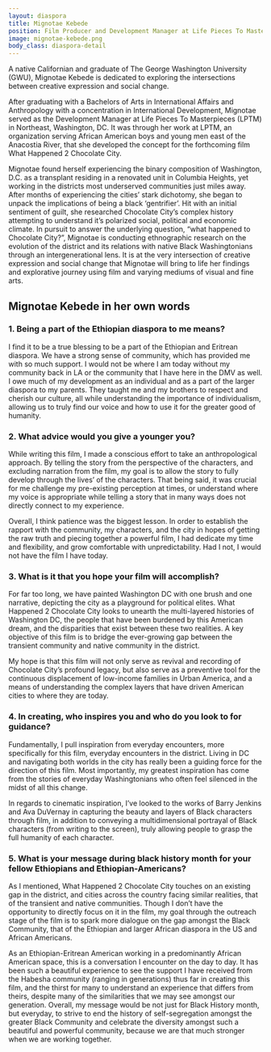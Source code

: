 ```yaml
---
layout: diaspora
title: Mignotae Kebede
position: Film Producer and Development Manager at Life Pieces To Masterpieces(LPTM)
image: mignotae-kebede.png
body_class: diaspora-detail
---
```

A native Californian and graduate of The George Washington University (GWU), Mignotae Kebede is dedicated to exploring the intersections between creative expression and social change.

After graduating with a Bachelors of Arts in International Affairs and Anthropology with a concentration in International Development, Mignotae served as the Development Manager at Life Pieces To Masterpieces (LPTM) in Northeast, Washington, DC. It was through her work at LPTM, an organization serving African American boys and young men east of the Anacostia River, that she developed the concept for the forthcoming film What Happened 2 Chocolate City.

Mignotae found herself experiencing the binary composition of Washington, D.C. as a transplant residing in a renovated unit in Columbia Heights, yet working in the districts most underserved communities just miles away. After months of experiencing the cities’ stark dichotomy, she began to unpack the implications of being a black ‘gentrifier’. Hit with an initial sentiment of guilt, she researched Chocolate City’s complex history attempting to understand it’s polarized social, political and economic climate. In pursuit to answer the underlying question, “what happened to Chocolate City?”, Mignotae is conducting ethnographic research on the evolution of the district and its relations with native Black Washingtonians through an intergenerational lens. It is at the very intersection of creative expression and social change that Mignotae will bring to life her findings and explorative journey using film and varying mediums of visual and fine arts.


## Mignotae Kebede in her own words

### 1. Being a part of the Ethiopian diaspora to me means?

I find it to be a true blessing to be a part of the Ethiopian and Eritrean diaspora. We have a strong sense of community, which has provided me with so much support. I would not be where I am today without my community back in LA or the community that I have here in the DMV as well. I owe much of my development as an individual and as a part of the larger diaspora to my parents. They taught me and my brothers to respect and cherish our culture, all while understanding the importance of individualism, allowing us to truly find our voice and how to use it for the greater good of humanity.

### 2. What advice would you give a younger you?

While writing this film, I made a conscious effort to take an anthropological approach. By telling the story from the perspective of the characters, and excluding narration from the film, my goal is to allow the story to fully develop through the lives’ of the characters. That being said, it was crucial for me challenge my pre-existing perception at times, or understand where my voice is appropriate while telling a story that in many ways does not directly connect to my experience.

Overall, I think patience was the biggest lesson. In order to establish the rapport with the community, my characters, and the city in hopes of getting the raw truth and piecing together a powerful film, I had dedicate my time and flexibility, and grow comfortable with unpredictability. Had I not, I would not have the film I have today.

### 3. What is it that you hope your film will accomplish?

For far too long, we have painted Washington DC with one brush and one narrative, depicting the city as a playground for political elites. What Happened 2 Chocolate City looks to unearth the multi-layered histories of Washington DC, the people that have been burdened by this American dream, and the disparities that exist between these two realities. A key objective of this film is to bridge the ever-growing gap between the transient community and native community in the district.

My hope is that this film will not only serve as revival and recording of Chocolate City’s profound legacy, but also serve as a preventive tool for the continuous displacement of low-income families in Urban America, and a means of understanding the complex layers that have driven American cities to where they are today.

### 4. In creating, who inspires you and who do you look to for guidance?

Fundamentally, I pull inspiration from everyday encounters, more specifically for this film, everyday encounters in the district. Living in DC and navigating both worlds in the city has really been a guiding force for the direction of this film. Most importantly, my greatest inspiration has come from the stories of everyday Washingtonians who often feel silenced in the midst of all this change.

In regards to cinematic inspiration, I’ve looked to the works of Barry Jenkins and Ava DuVernay in capturing the beauty and layers of Black characters through film, in addition to conveying a multidimensional portrayal of Black characters (from writing to the screen), truly allowing people to grasp the full humanity of each character.


### 5. What is your message during black history month for your fellow Ethiopians and Ethiopian-Americans?

As I mentioned, What Happened 2 Chocolate City touches on an existing gap in the district, and cities across the country facing similar realities, that of the transient and native communities. Though I don’t have the opportunity to directly focus on it in the film, my goal through the outreach stage of the film is to spark more dialogue on the gap amongst the Black Community, that of the Ethiopian and larger African diaspora in the US and African Americans.

As an Ethiopian-Eritrean American working in a predominantly African American space, this is a conversation I encounter on the day to day. It has been such a beautiful experience to see the support I have received from the Habesha community (ranging in generations) thus far in creating this film, and the thirst for many to understand an experience that differs from theirs, despite many of the similarities that we may see amongst our generation. Overall, my message would be not just for Black History month, but everyday, to strive to end the history of self-segregation amongst the greater Black Community and celebrate the diversity amongst such a beautiful and powerful community, because we are that much stronger when we are working together.


